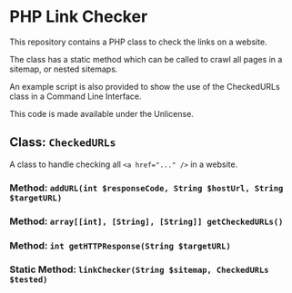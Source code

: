 # PHP Link Checker

This repository contains a PHP class to check the links on a website.

The class has a static method which can be called to crawl all pages in a
sitemap, or nested sitemaps.

An example script is also provided to show the use of the CheckedURLs class
in a Command Line Interface.

This code is made available under the Unlicense.

## Class: `CheckedURLs`

A class to handle checking all `<a href="..." />` in a website.


### Method: `addURL(int $responseCode, String $hostUrl, String $targetURL)`

### Method: `array[[int], [String], [String]] getCheckedURLs()`

### Method: `int getHTTPResponse(String $targetURL)`

### Static Method: `linkChecker(String $sitemap, CheckedURLs $tested)`